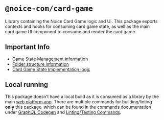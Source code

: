 # `@noice-com/card-game`

Library containing the Noice Card Game logic and UI. This package exports contexts and hooks for consuming card game state, as well as the main card game UI component to consume and render the card game.

## Important Info

- [Game State Management information](./docs/game-state-management.md)
- [Folder structure information](./docs/folder-structure.md)
- [Card Game State Implementation logic](./src/game-logic/)

## Local running

This package doesn't have a local build as it is consumed as a library by the main [web platform app](../app/). There are multiple commands for building/linting **only** this package, which can be found in the commands documentation under [GraphQL Codegen](../../../docs/commands.md#graphql-codegen) and [Linting/Testing Commands](../../../docs/commands.md#lintingtesting-commands).